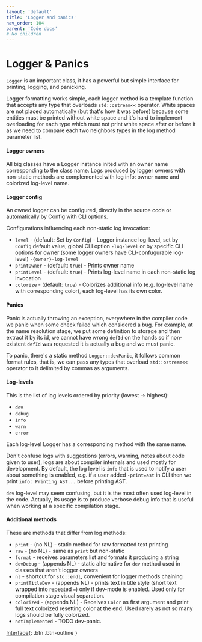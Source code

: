 ```yaml
---
layout: 'default'
title: 'Logger and panics'
nav_order: 104
parent: 'Code docs'
# No children
---
```


# Logger & Panics

`Logger` is an important class, it has a powerful but simple interface for printing, logging, and panicking.

Logger formatting works simple, each logger method is a template function that accepts any type that overloads
`std::ostream<<` operator. White spaces are not placed automatically (but that's how it was before) because some
entities must be printed without white space and it's hard to implement overloading for each type which must not print
white space after or before it as we need to compare each two neighbors types in the log method parameter list.

#### Logger owners

All big classes have a Logger instance inited with an owner name corresponding to the class name. Logs produced by
logger owners with non-static methods are complemented with log info: owner name and colorized log-level name.

#### Logger config

An owned logger can be configured, directly in the source code or automatically by Config with CLI options.

Configurations influencing each non-static log invocation:

* `level` - (default: Set by `Config`) - Logger instance log-level, set by `Config` default value, global CLI option
  `-log-level` or by specific CLI options for owner (some logger owners have CLI-confugurable log-level)
  `-{owner}-log-level`
* `printOwner` - (default: `true`) - Prints owner name
* `printLevel` - (default: `true`) - Prints log-level name in each non-static log invocation
* `colorize` - (default: `true`) - Colorizes additional info (e.g. log-level name with corresponding color), each
  log-level has its own color.

#### Panics

Panic is actually throwing an exception, everywhere in the compiler code we panic when some check failed which
considered a bug. For example, at the name resolution stage, we put some definition to storage and then extract it by
its id, we cannot have wrong `defId` on the hands so if non-existent `defId` was requested it is actually a bug and we
must panic.

To panic, there's a static method `Logger::devPanic`, it follows common format rules, that is, we can pass any types
that overload `std::ostream<<` operator to it delimited by commas as arguments.

#### Log-levels

This is the list of log levels ordered by priority (lowest -&gt; highest):

* `dev`
* `debug`
* `info`
* `warn`
* `error`

Each log-level Logger has a corresponding method with the same name.

Don't confuse logs with suggestions (errors, warning, notes about code given to user), logs are about compiler internals
and used mostly for development. By default, the log level is `info` that is used to notify a user about something is
enabled, e.g. if a user added `-print=ast` in CLI then we print `info: Printing AST...` before printing AST.

`dev` log-level may seem confusing, but it is the most often used log-level in the code. Actually, its usage is to
produce verbose debug info that is useful when working at a specific compilation stage.

#### Additional methods

These are methods that differ from log methods:

* `print` - (no NL) - static method for raw formatted text printing
* `raw` - (no NL) - same as `print` but non-static
* `format` - receives parameters list and formats it producing a string
* `devDebug` - (appends NL) - static alternative for `dev` method used in classes that aren't logger owners
* `nl` - shortcut for `std::endl`, convenient for logger methods chaining
* `printTitleDev` - (appends NL) - prints text in title style (short text wrapped into repeated `=`) only if dev-mode is
  enabled. Used only for compilation stage visual separation.
* `colorized` - (appends NL) - Receives `Color` as first argument and print full text colorized resetting color at the
  end. Used rarely as not so many logs should be fully colorized.
* `notImplemented` - TODO dev-panic.

[Interface](code-docs\interface.md){: .btn .btn-outline }
    